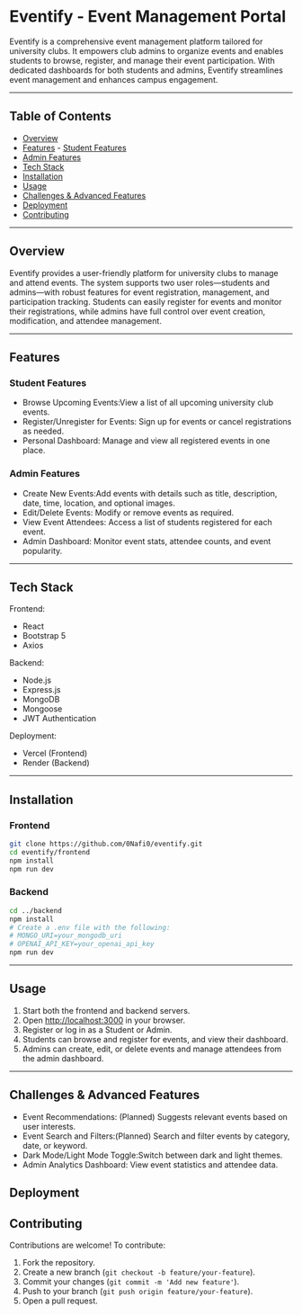 # Eventify - Event Management Portal

Eventify is a comprehensive event management platform tailored for university clubs. It empowers club admins to organize events and enables students to browse, register, and manage their event participation. With dedicated dashboards for both students and admins, Eventify streamlines event management and enhances campus engagement.

---

## Table of Contents

- [Overview](#overview)
- [Features](#features) - [Student Features](#student-features)
- [Admin Features](#admin-features)
- [Tech Stack](#tech-stack)
- [Installation](#installation)
- [Usage](#usage)
- [Challenges & Advanced Features](#challenges--advanced-features)
- [Deployment](#deployment)
- [Contributing](#contributing)

---

## Overview

Eventify provides a user-friendly platform for university clubs to manage and attend events. The system supports two user roles—students and admins—with robust features for event registration, management, and participation tracking. Students can easily register for events and monitor their registrations, while admins have full control over event creation, modification, and attendee management.

---

## Features

### Student Features

- Browse Upcoming Events:View a list of all upcoming university club events.
- Register/Unregister for Events: Sign up for events or cancel registrations as needed.
- Personal Dashboard: Manage and view all registered events in one place.

### Admin Features

- Create New Events:Add events with details such as title, description, date, time, location, and optional images.
- Edit/Delete Events: Modify or remove events as required.
- View Event Attendees: Access a list of students registered for each event.
- Admin Dashboard: Monitor event stats, attendee counts, and event popularity.

---

## Tech Stack

Frontend:

- React
- Bootstrap 5
- Axios

Backend:

- Node.js
- Express.js
- MongoDB
- Mongoose
- JWT Authentication

Deployment:

- Vercel (Frontend)
- Render (Backend)

---

## Installation

### Frontend

```bash
git clone https://github.com/0Nafi0/eventify.git
cd eventify/frontend
npm install
npm run dev
```

### Backend

```bash
cd ../backend
npm install
# Create a .env file with the following:
# MONGO_URI=your_mongodb_uri
# OPENAI_API_KEY=your_openai_api_key
npm run dev
```

---

## Usage

1. Start both the frontend and backend servers.
2. Open [http://localhost:3000](http://localhost:3000) in your browser.
3. Register or log in as a Student or Admin.
4. Students can browse and register for events, and view their dashboard.
5. Admins can create, edit, or delete events and manage attendees from the admin dashboard.

---

## Challenges & Advanced Features

- Event Recommendations: (Planned) Suggests relevant events based on user interests.
- Event Search and Filters:(Planned) Search and filter events by category, date, or keyword.
- Dark Mode/Light Mode Toggle:Switch between dark and light themes.
- Admin Analytics Dashboard: View event statistics and attendee data.

## Deployment

## Contributing

Contributions are welcome! To contribute:

1. Fork the repository.
2. Create a new branch (`git checkout -b feature/your-feature`).
3. Commit your changes (`git commit -m 'Add new feature'`).
4. Push to your branch (`git push origin feature/your-feature`).
5. Open a pull request.
